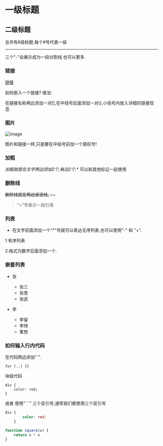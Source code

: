 # 一级标题
## 二级标题
总共有6级标题,每个#号代表一级

---
三个"-"会展示成为一段分割线.也可以更多.

### 链接 
[链接](https://www.baidu.com)

如何嵌入一个链接? 做法:

在链接名称两边添加一对[],在中括号后面添加一对(),小括号内放入详细的链接信息.

### 图片

![image](https://i0.hdslb.com/bfs/archive/bc3449dbc21876e4f9b941d1f32f373b15eb8c52.jpg@160w_100h.jpg)

图片和链接一样,只是要在中括号前加一个感叹号!

### 加粗

**加粗就是在文字两边添加2个*,每边2个.**  可以和其他标记一起使用

### 删除线

~~删除线就是两边波浪线,~~.~~

>">"号表示一段引用 

### 列表

* 在文字前面添加一个"*"号就可以表达无序列表,也可以使用"-" 和 "+".

1.有序列表

2.格式为数字后面添加一个.

### 嵌套列表

* 张
    * 张三
    * 张思
    * 张武

* 李
    * 李留
    * 李琦
    * 篱笆


### 如何输入行内代码

在代码两边添加"`".

`for (..) {}`

块级代码

    div {
        color: red;
    }

或者 使用"```" 三个反引号,通常我们都使用三个反引号

```css
div {
        color: red;
    }
```

```js
function square(x) {
    return x * x
}
```
